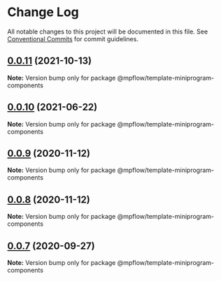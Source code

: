 # Change Log

All notable changes to this project will be documented in this file.
See [Conventional Commits](https://conventionalcommits.org) for commit guidelines.

## [0.0.11](https://github.com/wechat-miniprogram/mpflow/compare/@mpflow/template-miniprogram-components@0.0.10...@mpflow/template-miniprogram-components@0.0.11) (2021-10-13)

**Note:** Version bump only for package @mpflow/template-miniprogram-components

## [0.0.10](https://github.com/wechat-miniprogram/mpflow/compare/@mpflow/template-miniprogram-components@0.0.9...@mpflow/template-miniprogram-components@0.0.10) (2021-06-22)

**Note:** Version bump only for package @mpflow/template-miniprogram-components

## [0.0.9](https://github.com/wechat-miniprogram/mpflow/compare/@mpflow/template-miniprogram-components@0.0.7...@mpflow/template-miniprogram-components@0.0.9) (2020-11-12)

**Note:** Version bump only for package @mpflow/template-miniprogram-components

## [0.0.8](https://github.com/wechat-miniprogram/mpflow/compare/@mpflow/template-miniprogram-components@0.0.7...@mpflow/template-miniprogram-components@0.0.8) (2020-11-12)

**Note:** Version bump only for package @mpflow/template-miniprogram-components

## [0.0.7](https://github.com/wechat-miniprogram/mpflow/compare/@mpflow/template-miniprogram-components@0.0.6...@mpflow/template-miniprogram-components@0.0.7) (2020-09-27)

**Note:** Version bump only for package @mpflow/template-miniprogram-components
